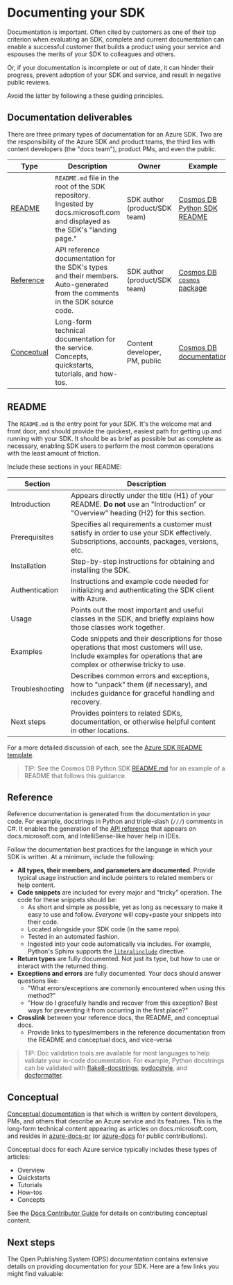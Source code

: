 # Documenting your SDK

Documentation is important. Often cited by customers as one of their top criterion when evaluating an SDK, complete and current documentation can enable a successful customer that builds a product using your service and espouses the merits of your SDK to colleagues and others.

Or, if your documentation is incomplete or out of date, it can hinder their progress, prevent adoption of your SDK and service, and result in negative public reviews.

Avoid the latter by following a these guiding principles.

## Documentation deliverables

There are three primary types of documentation for an Azure SDK. Two are the responsibility of the Azure SDK and product teams, the third lies with content developers (the "docs team"), product PMs, and even the public.

| Type | Description | Owner | Example |
| -- | -- | -- | -- |
| [README](#readme) | `README.md` file in the root of the SDK repository. Ingested by docs.microsoft.com and displayed as the SDK's "landing page."  | SDK author (product/SDK team)| [Cosmos DB Python SDK README](../README.md) |
| [Reference](#reference) | API reference documentation for the SDK's types and their members. Auto-generated from the comments in the SDK source code. | SDK author (product/SDK team) | [Cosmos DB `cosmos` package][docs_api_ref_cosmosdb] |
| [Conceptual](#conceptual) | Long-form technical documentation for the service. Concepts, quickstarts, tutorials, and how-tos. | Content developer, PM, public | [Cosmos DB documentation][azure_docs_cosmos] |

## README

The `README.md` is the entry point for your SDK. It's the welcome mat and front door, and should provide the quickest, easiest path for getting up and running with your SDK. It should be as brief as possible but as complete as necessary, enabling SDK users to perform the most common operations with the least amount of friction.

Include these sections in your README:

| Section | Description |
| ------- | ----------- |
| Introduction | Appears directly under the title (H1) of your README. **Do not** use an "Introduction" or "Overview" heading (H2) for this section. |
| Prerequisites | Specifies all requirements a customer must satisfy in order to use your SDK effectively. Subscriptions, accounts, packages, versions, etc. |
| Installation | Step-by-step instructions for obtaining and installing the SDK. |
| Authentication | Instructions and example code needed for initializing and authenticating the SDK client with Azure. |
| Usage | Points out the most important and useful classes in the SDK, and briefly explains how those classes work together. |
| Examples | Code snippets and their descriptions for those operations that most customers will use. Include examples for operations that are complex or otherwise tricky to use. |
| Troubleshooting | Describes common errors and exceptions, how to "unpack" them (if necessary), and includes guidance for graceful handling and recovery. |
| Next steps | Provides pointers to related SDKs, documentation, or otherwise helpful content in other locations. |

For a more detailed discussion of each, see the [Azure SDK README template](doc_readme_template.md).

> TIP: See the Cosmos DB Python SDK [README.md](../README.md) for an example of a README that follows this guidance.

## Reference

Reference documentation is generated from the documentation in your code. For example, docstrings in Python and triple-slash (`///`) comments in C#. It enables the generation of the [API reference][docs_api_ref_python] that appears on docs.microsoft.com, and IntelliSense-like hover help in IDEs.

Follow the documentation best practices for the language in which your SDK is written. At a minimum, include the following:

* **All types, their members, and parameters are documented**. Provide typical usage instruction and include pointers to related members or help content.
* **Code snippets** are included for every major and "tricky" operation. The code for these snippets should be:
  * As short and simple as possible, yet as long as necessary to make it easy to use and follow. *Everyone* will copy+paste your snippets into their code.
  * Located alongside your SDK code (in the same repo).
  * Tested in an automated fashion.
  * Ingested into your code automatically via includes. For example, Python's Sphinx supports the [`literalinclude`][sphinx_literalinclude] directive.
* **Return types** are fully documented. Not just its type, but how to use or interact with the returned thing.
* **Exceptions and errors** are fully documented. Your docs should answer questions like:
  * "What errors/exceptions are commonly encountered when using this method?"
  * "How do I gracefully handle and recover from this exception? Best ways for preventing it from occurring in the first place?"
* **Crosslink** between your reference docs, the README, and conceptual docs.
  * Provide links to types/members in the reference documentation from the README and conceptual docs, and vice-versa

> TIP: Doc validation tools are available for most languages to help validate your in-code documentation. For example, Python docstrings can be validated with [flake8-docstrings][tool_flake8docstrings], [pydocstyle][tool_pydocstyle], and [docformatter][tool_docformatter].

## Conceptual

[Conceptual documentation][azure_docs] is that which is written by content developers, PMs, and others that describe an Azure service and its features. This is the long-form technical content appearing as articles on docs.microsoft.com, and resides in [azure-docs-pr][azure_docs_private] (or [azure-docs][azure_docs_public] for public contributions).

Conceptual docs for each Azure service typically includes these types of articles:

* Overview
* Quickstarts
* Tutorials
* How-tos
* Concepts

See the [Docs Contributor Guide][docs_contrib] for details on contributing conceptual content.

## Next steps

The Open Publishing System (OPS) documentation contains extensive details on providing documentation for your SDK. Here are a few links you might find valuable:



<!-- LINKS -->

[azure_docs]: https://docs.microsoft.com/azure/index
[azure_docs_cosmos]: https://docs.microsoft.com/azure/cosmos-db/
[azure_docs_private]: https://github.com/MicrosoftDocs/azure-docs-pr
[azure_docs_public]: https://github.com/MicrosoftDocs/azure-docs
[docs_api_ref_python]: https://docs.microsoft.com/python/api/overview/azure/?view=azure-python
[docs_api_ref_cosmosdb]: https://docs.microsoft.com/python/api/azure-cosmos/azure.cosmos
[docs_contrib]: https://review.docs.microsoft.com/help/contribute/index?branch=master
[sphinx_literalinclude]: https://www.sphinx-doc.org/en/1.5/markup/code.html?highlight=code%20examples#includes
[tool_flake8docstrings]: https://pypi.org/project/flake8-docstrings/
[tool_pydocstyle]: https://pypi.org/project/docformatter/
[tool_docformatter]: https://github.com/PyCQA/pydocstyle
